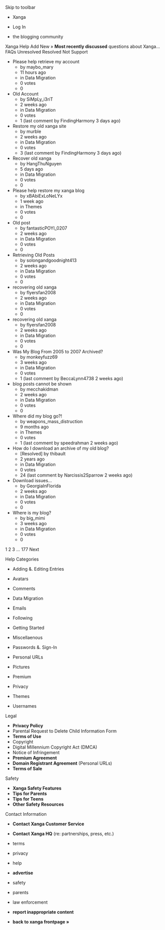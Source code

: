 Skip to toolbar

*   Xanga

*   Log In

*   the blogging community

Xanga Help Add New » **Most recently discussed** questions about Xanga… FAQs Unresolved Resolved Not Support

*   Please help retrieve my account
    *   by maybo\_mary
    *   11 hours ago
    *   in Data Migration
    *   0 votes
    *   0
*   Old Account
    *   by SiMpLy\_i3riT
    *   2 weeks ago
    *   in Data Migration
    *   0 votes
    *   1 (last comment by FindingHarmony 3 days ago)
*   Restore my old xanga site
    *   by murble
    *   2 weeks ago
    *   in Data Migration
    *   0 votes
    *   3 (last comment by FindingHarmony 3 days ago)
*   Recover old xanga
    *   by HangThuNguyen
    *   5 days ago
    *   in Data Migration
    *   0 votes
    *   0
*   Please help restore my xanga blog
    *   by xBAbiExLoNeLYx
    *   1 week ago
    *   in Themes
    *   0 votes
    *   0
*   Old post
    *   by fantasticPOYI\_0207
    *   2 weeks ago
    *   in Data Migration
    *   0 votes
    *   0
*   Retrieving Old Posts
    *   by solongandgoodnight413
    *   2 weeks ago
    *   in Data Migration
    *   0 votes
    *   0
*   recovering old xanga
    *   by flyersfan2008
    *   2 weeks ago
    *   in Data Migration
    *   0 votes
    *   0
*   recovering old xanga
    *   by flyersfan2008
    *   2 weeks ago
    *   in Data Migration
    *   0 votes
    *   0
*   Was My Blog From 2005 to 2007 Archived?
    *   by monkeyfuzz69
    *   3 weeks ago
    *   in Data Migration
    *   0 votes
    *   1 (last comment by BeccaLynn4738 2 weeks ago)
*   blog posts cannot be shown
    *   by mecchakidman
    *   2 weeks ago
    *   in Data Migration
    *   0 votes
    *   0
*   Where did my blog go?!
    *   by weapons\_mass\_distruction
    *   9 months ago
    *   in Themes
    *   0 votes
    *   1 (last comment by speedrahman 2 weeks ago)
*   How do I download an archive of my old blog?
    *   \[Resolved\] by thibault
    *   2 years ago
    *   in Data Migration
    *   0 votes
    *   24 (last comment by Narcissis2Sparrow 2 weeks ago)
*   Download issues...
    *   by GeorgiaInFlorida
    *   2 weeks ago
    *   in Data Migration
    *   0 votes
    *   0
*   Where is my blog?
    *   by big\_mimi
    *   3 weeks ago
    *   in Data Migration
    *   0 votes
    *   0

1 2 3 ... 177 Next

Help Categories

*   Adding &. Editing Entries
*   Avatars
*   Comments
*   Data Migration
*   Emails
*   Following
*   Getting Started
*   Miscellaenous

*   Passwords &. Sign-In
*   Personal URLs
*   Pictures
*   Premium
*   Privacy
*   Themes
*   Usernames

Legal

*   **Privacy Policy**
*   Parental Request to Delete Child Information Form
*   **Terms of Use**
*   Copyright
*   Digital Millennium Copyright Act (DMCA)
*   Notice of Infringement
*   **Premium Agreement**
*   **Domain Registrant Agreement** (Personal URLs)
*   **Terms of Sale**

Safety

*   **Xanga Safety Features**
*   **Tips for Parents**
*   **Tips for Teens**
*   **Other Safety Resources**

Contact Information

*   **Contact Xanga Customer Service**
*   **Contact Xanga HQ** (re: partnerships, press, etc.)

*   terms
*   privacy
*   help
*   **advertise**

*   safety
*   parents
*   law enforcement
*   **report inappropriate content**

*   **back to xanga frontpage »**